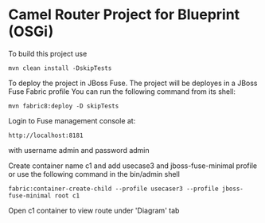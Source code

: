 Camel Router Project for Blueprint (OSGi)
=========================================

To build this project use

    mvn clean install -DskipTests

To deploy the project in JBoss Fuse. The project will be deployes in a JBoss Fuse Fabric profile You can run the following command from its shell:

    mvn fabric8:deploy -D skipTests

Login to Fuse management console at:

    http://localhost:8181    

with username admin and password admin

Create container name c1 and add usecase3 and jboss-fuse-minimal profile or use the following command in the bin/admin shell

    fabric:container-create-child --profile usecaser3 --profile jboss-fuse-minimal root c1

Open c1 container to view route under 'Diagram' tab
